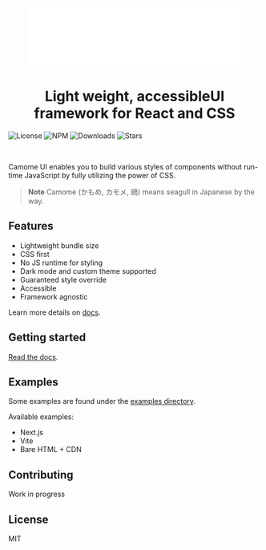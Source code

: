   <p align="center">
    <img src="https://raw.githubusercontent.com/camomeui/camome/main/media/logo.svg?raw=true" alt="Camome UI" height="120" width="auto" />
  </p>

<h1 align="center">Light weight, accessibleUI framework for React and CSS️</h1>

![License](https://img.shields.io/npm/l/@camome/core)
![NPM](https://img.shields.io/npm/v/@camome/core)
![Downloads](https://img.shields.io/npm/dm/@camome/core.svg?style=flat)
![Stars](https://badgen.net/github/stars/camomeui/camome)

<br />

Camome UI enables you to build various styles of components without run-time JavaScript by fully utilizing the power of CSS.

> **Note**
> Camome (かもめ, カモメ, 鴎) means seagull in Japanese by the way.

## Features

- Lightweight bundle size
- CSS first
- No JS runtime for styling
- Dark mode and custom theme supported
- Guaranteed style override
- Accessible
- Framework agnostic

Learn more details on [docs](https://camome-web-beta.vercel.app/docs/guide/overview).

## Getting started

[Read the docs](https://camome-web-beta.vercel.app/docs/guide/overview).

## Examples

Some examples are found under the [examples directory](https://github.com/camomeui/camome/tree/main/examples).

Available examples:

- Next.js
- Vite
- Bare HTML + CDN

## Contributing

Work in progress

## License

MIT
